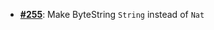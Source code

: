   -  [**#255**](https://github.com/anoma/nspec/pull/255): Make ByteString `String` instead of `Nat`
